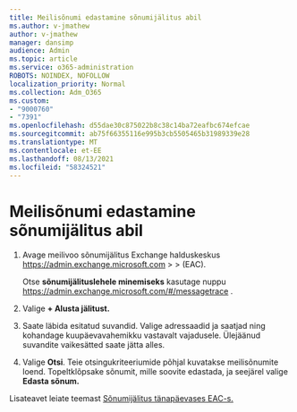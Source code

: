 ```yaml
---
title: Meilisõnumi edastamine sõnumijälitus abil
ms.author: v-jmathew
author: v-jmathew
manager: dansimp
audience: Admin
ms.topic: article
ms.service: o365-administration
ROBOTS: NOINDEX, NOFOLLOW
localization_priority: Normal
ms.collection: Adm_O365
ms.custom:
- "9000760"
- "7391"
ms.openlocfilehash: d55dae30c875022b8c38c14ba72eafbc674efcae
ms.sourcegitcommit: ab75f66355116e995b3cb5505465b31989339e28
ms.translationtype: MT
ms.contentlocale: et-EE
ms.lasthandoff: 08/13/2021
ms.locfileid: "58324521"
---
```

# <a name="submit-an-email-message-using-message-trace"></a>Meilisõnumi edastamine sõnumijälitus abil

1. Avage meilivoo sõnumijälitus Exchange halduskeskus <https://admin.exchange.microsoft.com> \>  \> (EAC).

   Otse **sõnumijälituslehele minemiseks** kasutage nuppu <https://admin.exchange.microsoft.com/#/messagetrace> .

2. Valige **+ Alusta jälitust.**
3. Saate läbida esitatud suvandid. Valige adressaadid ja saatjad ning kohandage kuupäevavahemikku vastavalt vajadusele. Ülejäänud suvandite vaikesätted saate jätta alles.
4. Valige **Otsi**. Teie otsingukriteeriumide põhjal kuvatakse meilisõnumite loend. Topeltklõpsake sõnumit, mille soovite edastada, ja seejärel valige **Edasta sõnum.**

Lisateavet leiate teemast [Sõnumijälitus tänapäevases EAC-s.](https://docs.microsoft.com/exchange/monitoring/trace-an-email-message/message-trace-modern-eac)
